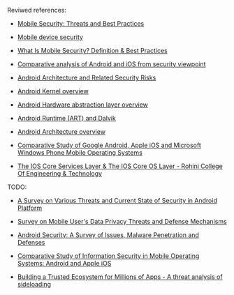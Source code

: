 Reviwed references:

* [Mobile Security: Threats and Best Practices](https://www.hindawi.com/journals/misy/2020/8828078/)

* [Mobile device security](https://sci-hub.se/10.1504/IJICS.2015.069205)

* [What Is Mobile Security? Definition & Best Practices](https://www.forbes.com/advisor/business/what-is-mobile-security/)

* [Comparative analysis of Android and iOS from security viewpoint](https://sci-hub.se/10.1016/j.cosrev.2021.100372?fbclid=IwAR3hN0s2rbXV_enFIgu_ykp1gyXQFtFdsNNZjMZ10MVzwVAG9F_wM8n9a94)

* [Android Architecture and Related Security Risks](https://www.ajtmr.com/papers/Vol5Issue2/Vol5Iss2_P4.pdf)

* [Android Kernel overview](https://source.android.com/docs/core/architecture/kernel)

* [Android Hardware abstraction layer overview](https://source.android.com/docs/core/architecture/hal)

* [Android Runtime (ART) and Dalvik](https://source.android.com/docs/core/runtime)

* [Android Architecture overview](https://source.android.com/docs/core/architecture)

* [Comparative Study of Google Android, Apple iOS and Microsoft Windows Phone Mobile Operating Systems ](https://sci-hub.se/10.1109/EMES.2017.7980403)

* [The IOS Core Services Layer & The IOS Core OS Layer - Rohini College Of Engineering & Technology](https://rcet.org.in/uploads/academics/rohini_54027514709.pdf?fbclid=IwAR3z4GMmnzDOsN6vLClm3wIHh06NjAFile0NY7ayFDVGXgkE7iAYc9sg6Hc)



TODO: 
* [A Survey on Various Threats and Current State of Security in Android Platform](https://sci-hub.se/10.1145/3301285)

* [Survey on Mobile User's Data Privacy Threats and Defense Mechanisms](https://sci-hub.se/10.1016/j.procs.2015.07.223?fbclid=IwAR2N8WlIuD8BqasYUSslpOtXAOBhtys4SSQGR3lhbYPiX8vT_cNMZu1EMrQ)

* [Android Security: A Survey of Issues, Malware Penetration and Defenses](https://sci-hub.se/10.1109/comst.2014.2386139?fbclid=IwAR1Sf9gfR4oYaxydWkfAQcDKdHBXbXLkNhuIz-UoJ_R080qVDnNNkzOnTcs)

* [Comparative Study of Information Security in Mobile Operating Systems: Android and Apple iOS](https://www.researchgate.net/publication/370667917_Comparative_Study_of_Information_Security_in_Mobile_Operating_Systems_Android_and_Apple_iOS)

* [Building a Trusted Ecosystem for Millions of Apps - A threat analysis of sideloading](https://www.apple.com/privacy/docs/Building_a_Trusted_Ecosystem_for_Millions_of_Apps_A_Threat_Analysis_of_Sideloading.pdf)